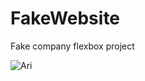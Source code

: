# FakeWebsite
Fake company flexbox project

![Ari](https://user-images.githubusercontent.com/105739197/182007553-b27d5056-e13c-46ca-abc9-5607faf3547d.jpg)
